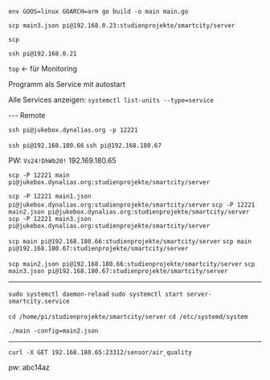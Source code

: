 `env GOOS=linux GOARCH=arm go build -o main main.go`

`scp main3.json pi@192.168.0.23:studienprojekte/smartcity/server`

`scp `

`ssh pi@192.168.0.21`

`top` <- für Monitoring

Programm als Service mit autostart

Alle Services anzeigen:
`systemctl list-units --type=service`

--- Remote

`ssh pi@jukebox.dynalias.org -p 12221`

`ssh pi@192.168.180.66`
`ssh pi@192.168.180.67`

PW: `Vs24!DhWb20!`
192.169.180.65

`scp -P 12221 main pi@jukebox.dynalias.org:studienprojekte/smartcity/server`

`scp -P 12221 main1.json pi@jukebox.dynalias.org:studienprojekte/smartcity/server`
`scp -P 12221 main2.json pi@jukebox.dynalias.org:studienprojekte/smartcity/server`
`scp -P 12221 main3.json pi@jukebox.dynalias.org:studienprojekte/smartcity/server`

`scp main pi@192.168.180.66:studienprojekte/smartcity/server`
`scp main pi@192.168.180.67:studienprojekte/smartcity/server`

`scp main2.json pi@192.168.180.66:studienprojekte/smartcity/server`
`scp main3.json pi@192.168.180.67:studienprojekte/smartcity/server`

---

`sudo systemctl daemon-reload`
`sudo systemctl start server-smartcity.service`

`cd /home/pi/studienprojekte/smartcity/server`
`cd /etc/systemd/system`

`./main -config=main2.json`

---

`curl -X GET 192.168.180.65:23312/sensor/air_quality`

pw: abc14az

